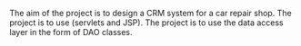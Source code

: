 The aim of the project is to design a CRM system for a car repair shop. The project is to use (servlets and JSP). The project is to use the data access layer in the form of DAO classes.